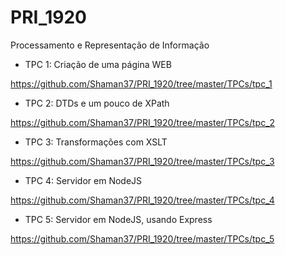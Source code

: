 # PRI_1920
Processamento e Representação de Informação

- TPC 1: Criação de uma página WEB

https://github.com/Shaman37/PRI_1920/tree/master/TPCs/tpc_1

- TPC 2: DTDs e um pouco de XPath 

https://github.com/Shaman37/PRI_1920/tree/master/TPCs/tpc_2

- TPC 3: Transformações com XSLT

https://github.com/Shaman37/PRI_1920/tree/master/TPCs/tpc_3


- TPC 4: Servidor em NodeJS

https://github.com/Shaman37/PRI_1920/tree/master/TPCs/tpc_4


- TPC 5: Servidor em NodeJS, usando Express

https://github.com/Shaman37/PRI_1920/tree/master/TPCs/tpc_5
